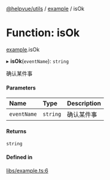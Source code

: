 [@helpvue/utils](../README.md) / [example](../modules/example.md) / isOk

# Function: isOk

[example](../modules/example.md).isOk

▸ **isOk**(`eventName`): `string`

确认某件事

#### Parameters

| Name | Type | Description |
| :------ | :------ | :------ |
| `eventName` | `string` | 确认某件事 |

#### Returns

`string`

#### Defined in

[libs/example.ts:6](https://github.com/kgm0515/helpvue/blob/158e40d/packages/utils/src/libs/example.ts#L6)
